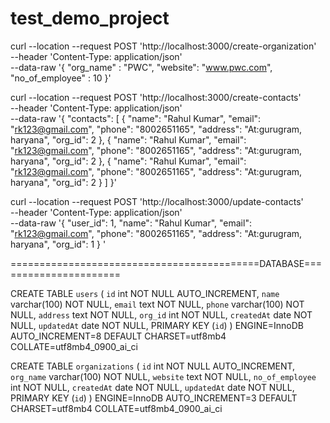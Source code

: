 # test_demo_project


curl --location --request POST 'http://localhost:3000/create-organization' \
--header 'Content-Type: application/json' \
--data-raw '{
    "org_name" : "PWC",
    "website": "www.pwc.com",
    "no_of_employee" : 10
}'



curl --location --request POST 'http://localhost:3000/create-contacts' \
--header 'Content-Type: application/json' \
--data-raw '{
    "contacts": [
        {
            "name": "Rahul Kumar",
            "email": "rk123@gmail.com",
            "phone": "8002651165",
            "address": "At:gurugram, haryana",
            "org_id": 2
        },
        {
            "name": "Rahul Kumar",
            "email": "rk123@gmail.com",
            "phone": "8002651165",
            "address": "At:gurugram, haryana",
            "org_id": 2
        },
        {
            "name": "Rahul Kumar",
            "email": "rk123@gmail.com",
            "phone": "8002651165",
            "address": "At:gurugram, haryana",
            "org_id": 2
        }
    ]
}'



curl --location --request POST 'http://localhost:3000/update-contacts' \
--header 'Content-Type: application/json' \
--data-raw '{
    "user_id": 1,
    "name": "Rahul Kumar",
    "email": "rk123@gmail.com",
    "phone": "8002651165",
    "address": "At:gurugram, haryana",
    "org_id": 1
}
'



===========================================DATABASE======================

CREATE TABLE `users` (
  `id` int NOT NULL AUTO_INCREMENT,
  `name` varchar(100) NOT NULL,
  `email` text NOT NULL,
  `phone` varchar(100) NOT NULL,
  `address` text NOT NULL,
  `org_id` int NOT NULL,
  `createdAt` date NOT NULL,
  `updatedAt` date NOT NULL,
  PRIMARY KEY (`id`)
) ENGINE=InnoDB AUTO_INCREMENT=8 DEFAULT CHARSET=utf8mb4 COLLATE=utf8mb4_0900_ai_ci



CREATE TABLE `organizations` (
  `id` int NOT NULL AUTO_INCREMENT,
  `org_name` varchar(100) NOT NULL,
  `website` text NOT NULL,
  `no_of_employee` int NOT NULL,
  `createdAt` date NOT NULL,
  `updatedAt` date NOT NULL,
  PRIMARY KEY (`id`)
) ENGINE=InnoDB AUTO_INCREMENT=3 DEFAULT CHARSET=utf8mb4 COLLATE=utf8mb4_0900_ai_ci
